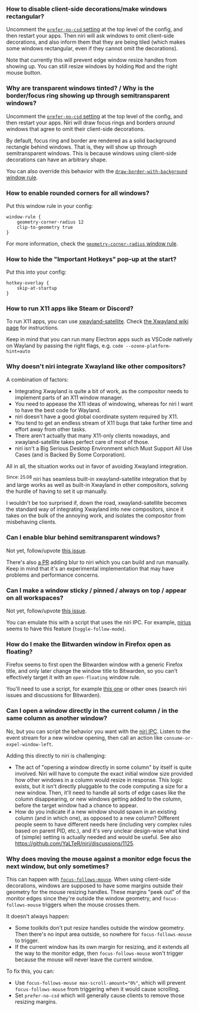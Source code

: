 ### How to disable client-side decorations/make windows rectangular?

Uncomment the [`prefer-no-csd` setting](./Configuration:-Miscellaneous.md#prefer-no-csd) at the top level of the config, and then restart your apps.
Then niri will ask windows to omit client-side decorations, and also inform them that they are being tiled (which makes some windows rectangular, even if they cannot omit the decorations).

Note that currently this will prevent edge window resize handles from showing up.
You can still resize windows by holding <kbd>Mod</kbd> and the right mouse button.

### Why are transparent windows tinted? / Why is the border/focus ring showing up through semitransparent windows?

Uncomment the [`prefer-no-csd` setting](./Configuration:-Miscellaneous.md#prefer-no-csd) at the top level of the config, and then restart your apps.
Niri will draw focus rings and borders *around* windows that agree to omit their client-side decorations.

By default, focus ring and border are rendered as a solid background rectangle behind windows.
That is, they will show up through semitransparent windows.
This is because windows using client-side decorations can have an arbitrary shape.

You can also override this behavior with the [`draw-border-with-background` window rule](./Configuration:-Window-Rules.md#draw-border-with-background).

### How to enable rounded corners for all windows?

Put this window rule in your config:

```kdl
window-rule {
    geometry-corner-radius 12
    clip-to-geometry true
}
```

For more information, check the [`geometry-corner-radius` window rule](./Configuration:-Window-Rules.md#geometry-corner-radius).

### How to hide the "Important Hotkeys" pop-up at the start?

Put this into your config:

```kdl
hotkey-overlay {
    skip-at-startup
}
```

### How to run X11 apps like Steam or Discord?

To run X11 apps, you can use [xwayland-satellite](https://github.com/Supreeeme/xwayland-satellite).
Check [the Xwayland wiki page](./Xwayland.md) for instructions.

Keep in mind that you can run many Electron apps such as VSCode natively on Wayland by passing the right flags, e.g. `code --ozone-platform-hint=auto`

### Why doesn't niri integrate Xwayland like other compositors?

A combination of factors:

- Integrating Xwayland is quite a bit of work, as the compositor needs to implement parts of an X11 window manager.
- You need to appease the X11 ideas of windowing, whereas for niri I want to have the best code for Wayland.
- niri doesn't have a good global coordinate system required by X11.
- You tend to get an endless stream of X11 bugs that take further time and effort away from other tasks.
- There aren't actually that many X11-only clients nowadays, and xwayland-satellite takes perfect care of most of those.
- niri isn't a Big Serious Desktop Environment which Must Support All Use Cases (and is Backed By Some Corporation).

All in all, the situation works out in favor of avoiding Xwayland integration.

<sup>Since: 25.08</sup> niri has seamless built-in xwayland-satellite integration that by and large works as well as built-in Xwayland in other compositors, solving the hurdle of having to set it up manually.

I wouldn't be too surprised if, down the road, xwayland-satellite becomes the standard way of integrating Xwayland into new compositors, since it takes on the bulk of the annoying work, and isolates the compositor from misbehaving clients.

### Can I enable blur behind semitransparent windows?

Not yet, follow/upvote [this issue](https://github.com/YaLTeR/niri/issues/54).

There's also [a PR](https://github.com/YaLTeR/niri/pull/1634) adding blur to niri which you can build and run manually.
Keep in mind that it's an experimental implementation that may have problems and performance concerns.

### Can I make a window sticky / pinned / always on top / appear on all workspaces?

Not yet, follow/upvote [this issue](https://github.com/YaLTeR/niri/issues/932).

You can emulate this with a script that uses the niri IPC.
For example, [nirius](https://git.sr.ht/~tsdh/nirius) seems to have this feature (`toggle-follow-mode`).

### How do I make the Bitwarden window in Firefox open as floating?

Firefox seems to first open the Bitwarden window with a generic Firefox title, and only later change the window title to Bitwarden, so you can't effectively target it with an `open-floating` window rule.

You'll need to use a script, for example [this one](https://github.com/YaLTeR/niri/discussions/1599) or other ones (search niri issues and discussions for Bitwarden).

### Can I open a window directly in the current column / in the same column as another window?

No, but you can script the behavior you want with the [niri IPC](./IPC.md).
Listen to the event stream for a new window opening, then call an action like `consume-or-expel-window-left`.

Adding this directly to niri is challenging:

- The act of "opening a window directly in some column" by itself is quite involved. Niri will have to compute the exact initial window size provided how other windows in a column would resize in response. This logic exists, but it isn't directly pluggable to the code computing a size for a new window. Then, it'll need to handle all sorts of edge cases like the column disappearing, or new windows getting added to the column, before the target window had a chance to appear.
- How do you indicate if a new window should spawn in an existing column (and in which one), as opposed to a new column? Different people seem to have different needs here (including very complex rules based on parent PID, etc.), and it's very unclear design-wise what kind of (simple) setting is actually needed and would be useful. See also https://github.com/YaLTeR/niri/discussions/1125.

### Why does moving the mouse against a monitor edge focus the next window, but only sometimes?

This can happen with [`focus-follows-mouse`](./Configuration:-Input.md#focus-follows-mouse).
When using client-side decorations, windows are supposed to have some margins outside their geometry for the mouse resizing handles.
These margins "peek out" of the monitor edges since they're outside the window geometry, and `focus-follows-mouse` triggers when the mouse crosses them.

It doesn't always happen:

- Some toolkits don't put resize handles outside the window geometry. Then there's no input area outside, so nowhere for `focus-follows-mouse` to trigger.
- If the current window has its own margin for resizing, and it extends all the way to the monitor edge, then `focus-follows-mouse` won't trigger because the mouse will never leave the current window.

To fix this, you can:

- Use `focus-follows-mouse max-scroll-amount="0%"`, which will prevent `focus-follows-mouse` from triggering when it would cause scrolling.
- Set `prefer-no-csd` which will generally cause clients to remove those resizing margins.
